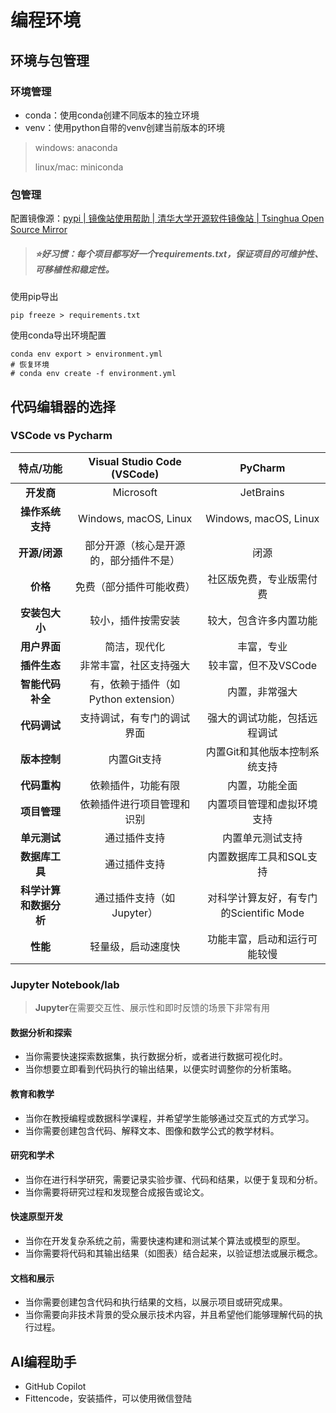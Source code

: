 # 编程环境

## 环境与包管理

### 环境管理

- conda：使用conda创建不同版本的独立环境
- venv：使用python自带的venv创建当前版本的环境

> windows: anaconda
>
> linux/mac: miniconda

### 包管理

配置镜像源：[pypi | 镜像站使用帮助 | 清华大学开源软件镜像站 | Tsinghua Open Source Mirror](https://mirrors.tuna.tsinghua.edu.cn/help/pypi/)

> ##### ⭐好习惯：每个项目都写好一个requirements.txt，保证项目的可维护性、可移植性和稳定性。

使用pip导出

```auto
pip freeze > requirements.txt
```

使用conda导出环境配置

```auto
conda env export > environment.yml
# 恢复环境
# conda env create -f environment.yml
```

## 代码编辑器的选择

### VSCode vs Pycharm

|          特点/功能          |      Visual Studio Code (VSCode)      |                 PyCharm                 |
| :--------------------------: | :------------------------------------: | :-------------------------------------: |
|       **开发商**       |               Microsoft               |                JetBrains                |
|    **操作系统支持**    |         Windows, macOS, Linux         |          Windows, macOS, Linux          |
|     **开源/闭源**     | 部分开源（核心是开源的，部分插件不是） |                  闭源                  |
|        **价格**        |        免费（部分插件可能收费）        |        社区版免费，专业版需付费        |
|     **安装包大小**     |           较小，插件按需安装           |         较大，包含许多内置功能         |
|      **用户界面**      |              简洁，现代化              |               丰富，专业               |
|      **插件生态**      |         非常丰富，社区支持强大         |          较丰富，但不及VSCode          |
|    **智能代码补全**    |  有，依赖于插件（如Python extension）  |             内置，非常强大             |
|      **代码调试**      |       支持调试，有专门的调试界面       |      强大的调试功能，包括远程调试      |
|      **版本控制**      |              内置Git支持              |      内置Git和其他版本控制系统支持      |
|      **代码重构**      |           依赖插件，功能有限           |             内置，功能全面             |
|      **项目管理**      |       依赖插件进行项目管理和识别       |       内置项目管理和虚拟环境支持       |
|      **单元测试**      |              通过插件支持              |            内置单元测试支持            |
|     **数据库工具**     |              通过插件支持              |         内置数据库工具和SQL支持         |
| **科学计算和数据分析** |       通过插件支持（如Jupyter）       | 对科学计算友好，有专门的Scientific Mode |
|        **性能**        |           轻量级，启动速度快           |      功能丰富，启动和运行可能较慢      |

### Jupyter Notebook/lab

> **Jupyter**在需要交互性、展示性和即时反馈的场景下非常有用

#### 数据分析和探索

* 当你需要快速探索数据集，执行数据分析，或者进行数据可视化时。
* 当你想要立即看到代码执行的输出结果，以便实时调整你的分析策略。

#### 教育和教学

* 当你在教授编程或数据科学课程，并希望学生能够通过交互式的方式学习。
* 当你需要创建包含代码、解释文本、图像和数学公式的教学材料。

#### 研究和学术

* 当你在进行科学研究，需要记录实验步骤、代码和结果，以便于复现和分析。
* 当你需要将研究过程和发现整合成报告或论文。

#### 快速原型开发

* 当你在开发复杂系统之前，需要快速构建和测试某个算法或模型的原型。
* 当你需要将代码和其输出结果（如图表）结合起来，以验证想法或展示概念。

#### 文档和展示

* 当你需要创建包含代码和执行结果的文档，以展示项目或研究成果。
* 当你需要向非技术背景的受众展示技术内容，并且希望他们能够理解代码的执行过程。

## AI编程助手

- GitHub Copilot
- Fittencode，安装插件，可以使用微信登陆

